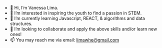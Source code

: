 - 👋 Hi, I’m Vanessa Lima.
- 👀 I’m interested in inspiring the youth to find a passion in STEM.
- 🌱 I’m currently learning Javascript, REACT, & algorithms and data structures.
- 💞️ I’m looking to collaborate and apply the above skills and/or learn new ones!
- 📫 You may reach me via email: limawhe@gmail.com

<!---
ness501/ness501 is a ✨ special ✨ repository because its `README.md` (this file) appears on your GitHub profile.
You can click the Preview link to take a look at your changes.
--->
